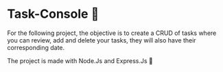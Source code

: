 # Task-Console :notebook:
For the following project, the objective is to create a CRUD of tasks where you can review, add and delete your tasks, they will also have their corresponding date.

The project is made with Node.Js and Express.Js :notebook:
